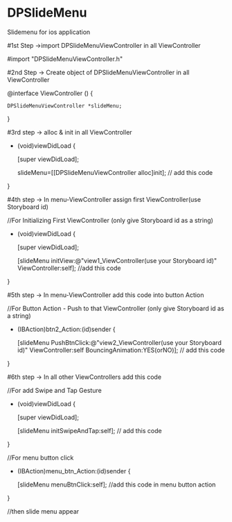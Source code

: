 # DPSlideMenu
Slidemenu for ios application

#1st Step
->import DPSlideMenuViewController in all ViewController

 #import "DPSlideMenuViewController.h"



#2nd Step
-> Create object of DPSlideMenuViewController in all ViewController

@interface ViewController ()
{

    DPSlideMenuViewController *slideMenu;
    
}

#3rd step
-> alloc & init in all ViewController

- (void)viewDidLoad {

    [super viewDidLoad];
    
    slideMenu=[[DPSlideMenuViewController alloc]init]; // add this code
    
}


#4th step
-> In menu-ViewController assign first ViewController(use Storyboard id)  

//For Initializing First ViewController (only give Storyboard id as a string)

- (void)viewDidLoad {

    [super viewDidLoad];
    
    [slideMenu initView:@"view1_ViewController(use your Storyboard id)" ViewController:self];  //add this code 
    
}

#5th step
-> In menu-ViewController  add this code into button Action

//For Button Action - Push to that ViewController (only give Storyboard id as a string)

- (IBAction)btn2_Action:(id)sender {

     [slideMenu PushBtnClick:@"view2_ViewController(use your Storyboard id)" ViewController:self BouncingAnimation:YES(orNO)]; // add this code
    
}

#6th step
-> In all other ViewControllers add this code 

//For add Swipe and Tap Gesture

- (void)viewDidLoad {

    [super viewDidLoad];
    
    [slideMenu initSwipeAndTap:self]; // add this code  
    
}

//For menu button click 

- (IBAction)menu_btn_Action:(id)sender {

    [slideMenu menuBtnClick:self]; //add this code in menu button action

}

//then  slide menu appear
